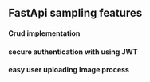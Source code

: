 ## FastApi sampling features
#### Crud implementation
#### secure authentication with using JWT
#### easy user uploading Image process
